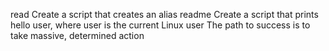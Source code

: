 read Create a script that creates an alias readme
Create a script that prints hello user, where user is the current Linux user
The path to success is to take massive, determined action
